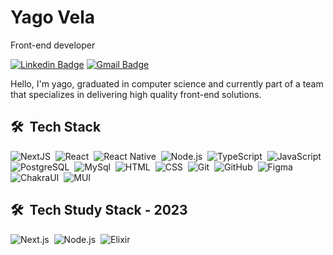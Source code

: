 # Yago Vela

Front-end developer

[![Linkedin Badge](https://img.shields.io/badge/-Yago%20Vela-0A66C2?style=flat-square&logo=Linkedin&logoColor=white&link=https://www.linkedin.com/in/yagovela/)](https://www.linkedin.com/in/yagovela/) 
[![Gmail Badge](https://img.shields.io/badge/-yagovela@outlook.com-0A66C2?style=flat-square&logo=Gmail&logoColor=white&link=mailto:yagovela@outlook.com)](mailto:yagovela@outlook.com)

Hello, I'm yago, graduated in computer science and 
currently part of a team that specializes in delivering high quality front-end solutions.

## 🛠 &nbsp;Tech Stack

![NextJS](https://img.shields.io/badge/-NextJS-05122A?style=flat&logo=next.js)&nbsp;
![React](https://img.shields.io/badge/-React-05122A?style=flat&logo=react)&nbsp;
![React Native](https://camo.githubusercontent.com/bac6901556997860a582400e53a8d6e9d48121baed562c3f93c63d31cf37739b/68747470733a2f2f696d672e736869656c64732e696f2f62616467652f2d52656163745f4e61746976652d3035313232413f7374796c653d666c6174266c6f676f3d7265616374266c6f676f436f6c6f723d363144414642)&nbsp;
![Node.js](https://img.shields.io/badge/-Node.js-05122A?style=flat&logo=node.js)&nbsp;
![TypeScript](https://camo.githubusercontent.com/b0e44bc96beda5d2ec052a75693621a51ed9537ff291234a6f429b33c4c52ef7/68747470733a2f2f696d672e736869656c64732e696f2f62616467652f2d547970655363726970742d3035313232413f7374796c653d666c6174266c6f676f3d54797065536372697074)&nbsp;
![JavaScript](https://img.shields.io/badge/-JavaScript-05122A?style=flat&logo=javascript)&nbsp;
![PostgreSQL](https://img.shields.io/badge/-PostgreSQL-05122A?style=flat&logo=postgresql)&nbsp;
![MySql](https://img.shields.io/badge/-MySql-05122A?style=flat&logo=Mysql)&nbsp;
![HTML](https://img.shields.io/badge/-HTML-05122A?style=flat&logo=HTML5)&nbsp;
![CSS](https://img.shields.io/badge/-CSS-05122A?style=flat&logo=CSS3&logoColor=1572B6)&nbsp;
![Git](https://img.shields.io/badge/-Git-05122A?style=flat&logo=git)&nbsp;
![GitHub](https://img.shields.io/badge/-GitHub-05122A?style=flat&logo=github)&nbsp;
![Figma](https://img.shields.io/badge/-Figma-05122A?style=flat&logo=figma)&nbsp;
![ChakraUI](https://img.shields.io/badge/-ChakraUI-05122A?style=flat&logo=chakra-ui)&nbsp;
![MUI](https://img.shields.io/badge/-MUI-05122A?style=flat&logo=mui)&nbsp;

## 🛠 &nbsp;Tech Study Stack - 2023

![Next.js](https://img.shields.io/badge/-Next.js-05122A?style=flat&logo=next.js)&nbsp;
![Node.js](https://img.shields.io/badge/-Node.js-05122A?style=flat&logo=node.js)&nbsp;
![Elixir](https://img.shields.io/badge/-Elixir-05122A?style=flat&logo=elixir)&nbsp;

<!--
**YagoVela/yagovela** is a ✨ _special_ ✨ repository because its `README.md` (this file) appears on your GitHub profile.
-->
